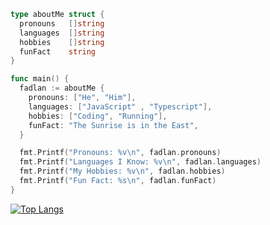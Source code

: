 ```go
type aboutMe struct {
  pronouns   []string
  languages  []string
  hobbies    []string
  funFact    string
}

func main() {
  fadlan := aboutMe {
    pronouns: ["He", "Him"],
    languages: ["JavaScript" , "Typescript"],
    hobbies: ["Coding", "Running"],
    funFact: "The Sunrise is in the East",
  }

  fmt.Printf("Pronouns: %v\n", fadlan.pronouns)
  fmt.Printf("Languages I Know: %v\n", fadlan.languages)
  fmt.Printf("My Hobbies: %v\n", fadlan.hobbies)
  fmt.Printf("Fun Fact: %s\n", fadlan.funFact)
}
```

[![Top Langs](https://github-readme-stats.vercel.app/api/top-langs/?username=fadlan-dev)](https://github.com/anuraghazra/github-readme-stats)

<!---
fadlan-dev/fadlan-dev is a ✨ special ✨ repository because its `README.md` (this file) appears on your GitHub profile.
You can click the Preview link to take a look at your changes.
--->
